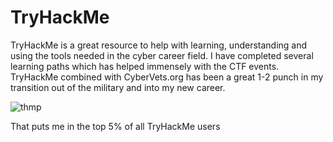 # TryHackMe

TryHackMe is a great resource to help with learning, understanding and using the tools needed in the cyber career field. I have completed several learning paths which has helped immensely with the CTF events. TryHackMe combined with CyberVets.org has been a great 1-2 punch in my transition out of the military and into my new career.

![thmp](https://tryhackme-badges.s3.amazonaws.com/MDaleyJr.png)

That puts me in the top 5% of all TryHackMe users
